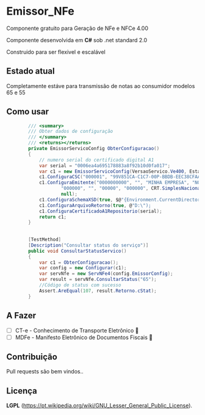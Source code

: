 # Emissor_NFe
Componente gratuito para Geração de NFe e NFCe 4.00

Componente desenvolvida em **C#** sob .net standard 2.0

Construido para ser flexivel e escalável

## Estado atual

Completamente estáve para transmissão de notas ao consumidor modelos 65 e 55


## Como usar

```cs
        /// <summary>
        /// Obter dados de configuração
        /// </summary>
        /// <returns></returns>
        private EmissorServicoConfig ObterConfiguracao()
        {
            // numero serial do certificado digital A1
            var serial = "0006ea4a695178883a8f92b10d0fa017";           
            var c1 = new EmissorServicoConfig(VersaoServico.Ve400, Estado.Ba, TipoAmbiente.Homologacao,caminhoConfig: "Arquivos");
            c1.ConfiguraCSC("000001", "99V851CA-C1C7-00P-BBDB-EEC38CFAA39F");
            c1.ConfiguraEmitente("0000000000", "", "MINHA EMPRESA", "NOME FANTASIA",
                    "000000", "", "00000", "000000", CRT.SimplesNacional, "logradouro", "1", "", "Bairro", 2927408, "Municipio", "BA", "410000",
                    null);
            c1.ConfiguraSchemaXSD(true, $@"{Environment.CurrentDirectory}\Schemas\versao4.00");
            c1.ConfiguraArquivoRetorno(true, @"D:\");
            c1.ConfiguraCertificadoA1Repositorio(serial); 
            return c1;
        }
        
        
        [TestMethod]
        [Description("Consultar status do serviço")]
        public void ConsultarStatusServico()
        {
            var c1 = ObterConfiguracao();
            var config = new Configurar(c1);
            var servNfe = new ServNFe4(config.EmissorConfig);
            var result = servNfe.ConsultarStatus("65");
            //Código de status com sucesso 
            Assert.AreEqual(107, result.Retorno.cStat);
        }
```
## A Fazer 
- [ ] CT-e - Conhecimento de Transporte Eletrônico :tada:
- [ ] MDFe - Manifesto Eletrônico de Documentos Fiscais :tada:

## Contribuição
Pull requests são bem vindos..

## Licença
**LGPL** (https://pt.wikipedia.org/wiki/GNU_Lesser_General_Public_License).
